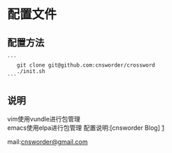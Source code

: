 配置文件
=========

配置方法
--------    
    ```
       git clone git@github.com:cnsworder/crossword  
       ./init.sh
    ```
   

说明
-----

  vim使用vundle进行包管理  
  emacs使用elpa进行包管理 
  配置说明:[cnsworder Blog] [1]   
  
mail:[cnsworder@gmail.com](mailto:cnsowrder@gmail.com)

[1]: http://blog.csdn.net/cnsword  "Blog"
